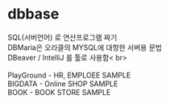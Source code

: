 # dbbase

SQL(서버언어) 로 연산프로그램 짜기 <br>
                                      DBMaria은 오라클의 MYSQL에 대항한 서버용 문법<br>
DBeaver / IntelliJ 를 툴로 사용함< br>
<br>
<br>
PlayGround - HR, EMPLOEE SAMPLE
<br>
BIGDATA - Online SHOP SAMPLE
<br>
BOOK - BOOK STORE SAMPLE
